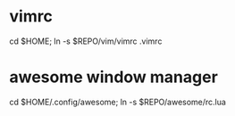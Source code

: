 # vimrc
cd $HOME; ln -s $REPO/vim/vimrc .vimrc

# awesome window manager
cd $HOME/.config/awesome; ln -s $REPO/awesome/rc.lua
